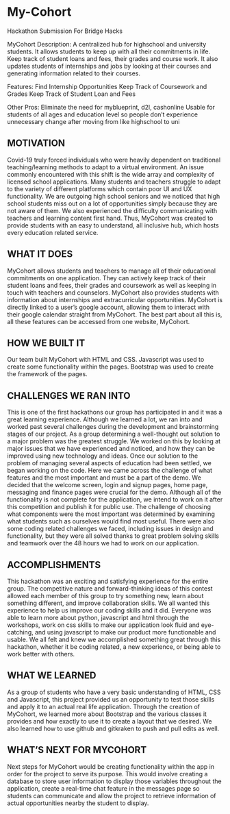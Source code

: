 # My-Cohort
Hackathon Submission For Bridge Hacks

MyCohort
Description:
A centralized hub for highschool and university students. It allows students to keep up with all their commitments in life. Keep track of student loans and fees, their grades and course work. It also updates students of internships and jobs by looking at their courses and generating information related to their courses. 

Features:
Find Internship Opportunities
Keep Track of Coursework and Grades
Keep Track of Student Loan and Fees 

Other Pros:
Eliminate the need for myblueprint, d2l, cashonline 
Usable for students of all ages and education level so people don’t experience unnecessary change after moving from like highschool to uni

## MOTIVATION
Covid-19 truly forced individuals who were heavily dependent on traditional teaching/learning methods to adapt to a virtual environment. An issue commonly encountered with this shift is the wide array and complexity of licensed school applications. Many students and teachers struggle to adapt to the variety of different platforms which contain poor UI and UX functionality. We are outgoing high school seniors and we noticed that high school students miss out on a lot of opportunities simply because they are not aware of them. We also experienced the difficulty communicating with teachers and learning content first hand.  Thus, MyCohort was created to provide students with an easy to understand, all inclusive hub, which hosts every education related service.

## WHAT IT DOES
MyCohort allows students and teachers to manage all of their educational commitments on one application. They can actively keep track of their student loans and fees, their grades and coursework as well as keeping in touch with teachers and counselors. MyCohort also provides students with information about internships and extracurricular opportunities. MyCohort is directly linked to a user’s google account, allowing them to interact with their google calendar straight from MyCohort. The best part about all this is, all these features can be accessed from one website, MyCohort.


## HOW WE BUILT IT
Our team built MyCohort with HTML and CSS. Javascript was used to create some functionality within the pages. Bootstrap was used to create the framework of the pages. 

## CHALLENGES WE RAN INTO
This is one of the first hackathons our group has participated in and it was a great learning experience. Although we learned a lot, we ran into and worked past several challenges during the development and brainstorming stages of our project. As a group determining a well-thought out solution to a major problem was the greatest struggle. We worked on this by looking at major issues that we have experienced and noticed, and how they can be improved using new technology and ideas. Once our solution to the problem of managing several aspects of education had been settled, we began working on the code. Here we came across the challenge of what features and the most important and must be a part of the demo. We decided that the welcome screen, login and signup pages, home page, messaging and finance pages were crucial for the demo. Although all of the functionality is not complete for the application, we intend to work on it after this competition and publish it for public use. The challenge of choosing what components were the most important was determined by examining what students such as ourselves would find most useful. There were also some coding related challenges we faced, including issues in design and functionality, but they were all solved thanks to great problem solving skills and teamwork over the 48 hours we had to work on our application. 

## ACCOMPLISHMENTS
This hackathon was an exciting and satisfying experience for the entire group. The competitive nature and forward-thinking ideas of this contest allowed each member of this group to try something new, learn about something different, and improve collaboration skills. We all wanted this experience to help us improve our coding skills and it did. Everyone was able to learn more about python, javascript and html through the workshops, work on css skills to make our application look fluid and eye-catching, and using javascript to make our product more functionable and usable. We all felt and knew we accomplished something great through this hackathon, whether it be coding related, a new experience, or being able to work better with others. 

## WHAT WE LEARNED
As a group of students who have a very basic understanding of HTML, CSS and Javascript, this project provided us an opportunity to test those skills and apply it to an actual real life application. Through the creation of MyCohort, we learned more about Bootstrap and the various classes it provides and how exactly to use it to create a layout that we desired. We also learned how to use github and gitkraken to push and pull edits as well.

## WHAT’S NEXT FOR MYCOHORT 
Next steps for MyCohort would be creating functionality within the app in order for the project to serve its purpose. This would involve creating a database to store user information to display those variables throughout the application, create a real-time chat feature in the messages page so students can communicate and allow the project to retrieve information of actual opportunities nearby the student to display. 


